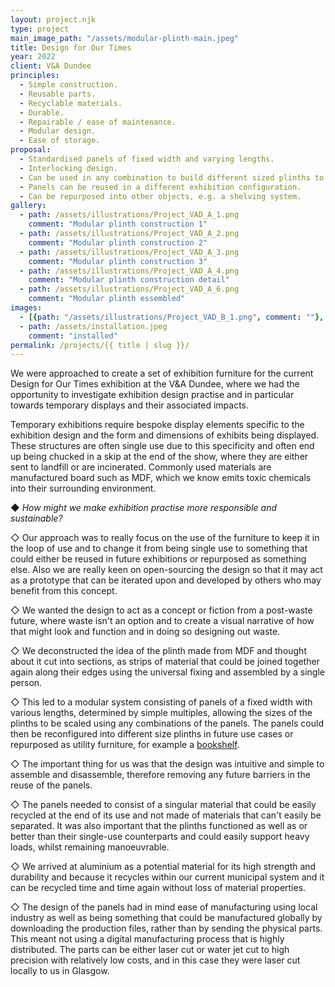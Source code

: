 ```yaml
---
layout: project.njk
type: project
main_image_path: "/assets/modular-plinth-main.jpeg"
title: Design for Our Times
year: 2022
client: V&A Dundee
principles:
  - Simple construction.
  - Reusable parts.
  - Recyclable materials.
  - Durable.
  - Repairable / ease of maintenance.
  - Modular design.
  - Ease of storage.
proposal: 
  - Standardised panels of fixed width and varying lengths.
  - Interlocking design. 
  - Can be used in any combination to build different sized plinths to suit exhibits.
  - Panels can be reused in a different exhibition configuration.
  - Can be repurposed into other objects, e.g. a shelving system.
gallery:
  - path: /assets/illustrations/Project_VAD_A_1.png
    comment: "Modular plinth construction 1"
  - path: /assets/illustrations/Project_VAD_A_2.png
    comment: "Modular plinth construction 2"
  - path: /assets/illustrations/Project_VAD_A_3.png
    comment: "Modular plinth construction 3"
  - path: /assets/illustrations/Project_VAD_A_4.png
    comment: "Modular plinth construction detail"
  - path: /assets/illustrations/Project_VAD_A_6.png
    comment: "Modular plinth essembled"
images: 
  - [{path: "/assets/illustrations/Project_VAD_B_1.png", comment: ""}, {path: "/assets/illustrations/Project_VAD_B_2.png", comment: ""}]
  - path: /assets/installation.jpeg
    comment: "installed"
permalink: /projects/{{ title | slug }}/
---
```

We were approached to create a set of exhibition furniture for the current
Design for Our Times exhibition at the V&A Dundee, where we had the
opportunity to investigate exhibition design practise and in particular towards
temporary displays and their associated impacts.

Temporary exhibitions require bespoke display elements specific to the
exhibition design and the form and dimensions of exhibits being displayed.
These structures are often single use due to this specificity and often end up
being chucked in a skip at the end of the show, where they are either sent to
landfill or are incinerated. Commonly used materials are manufactured board
such as MDF, which we know emits toxic chemicals into their surrounding
environment.

◆ *How might we make exhibition practise more responsible and sustainable?*

◇ Our approach was to really focus on the use of the furniture to keep it in the
loop of use and to change it from being single use to something that could
either be reused in future exhibitions or repurposed as something else. Also we
are really keen on open-sourcing the design so that it may act as a prototype
that can be iterated upon and developed by others who may benefit from this
concept.

◇ We wanted the design to act as a concept or fiction from a post-waste future,
where waste isn't an option and to create a visual narrative of how that might
look and function and in doing so designing out waste.

◇ We deconstructed the idea of the plinth made from MDF and thought about it cut
into sections, as strips of material that could be joined together again along
their edges using the universal fixing and assembled by a single person.

◇ This led to a modular system consisting of panels of a fixed width with various
lengths, determined by simple multiples, allowing the sizes of the plinths to
be scaled using any combinations of the panels. The panels could then be
reconfigured into different size plinths in future use cases or repurposed as
utility furniture, for example a [bookshelf]().

◇ The important thing for us was that the design was intuitive and simple to
assemble and disassemble, therefore removing any future barriers in the reuse
of the panels.

◇ The panels needed to consist of a singular material that could be easily
recycled at the end of its use and not made of materials that can't easily be
separated. It was also important that the plinths functioned as well as or
better than their single-use counterparts and could easily support heavy loads,
whilst remaining manoeuvrable.

◇ We arrived at aluminium as a potential material for its high strength and
durability and because it recycles within our current municipal system and it
can be recycled time and time again without loss of material properties. 

◇ The design of the panels had in mind ease of manufacturing using local industry
as well as being something that could be manufactured globally by downloading
the production files, rather than by sending the physical parts. This meant not
using a digital manufacturing process that is highly distributed. The parts can
be either laser cut or water jet cut to high precision with relatively low
costs, and in this case they were laser cut locally to us in Glasgow.
